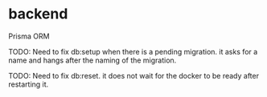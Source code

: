 # backend

Prisma ORM

TODO: Need to fix db:setup when there is a pending migration. it asks for a name and hangs after the naming of the migration.

TODO: Need to fix db:reset. it does not wait for the docker to be ready after restarting it.
